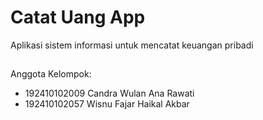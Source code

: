 # Catat Uang App

Aplikasi sistem informasi untuk mencatat keuangan pribadi

## 

Anggota Kelompok:

- 192410102009 Candra Wulan Ana Rawati
- 192410102057 Wisnu Fajar Haikal Akbar

